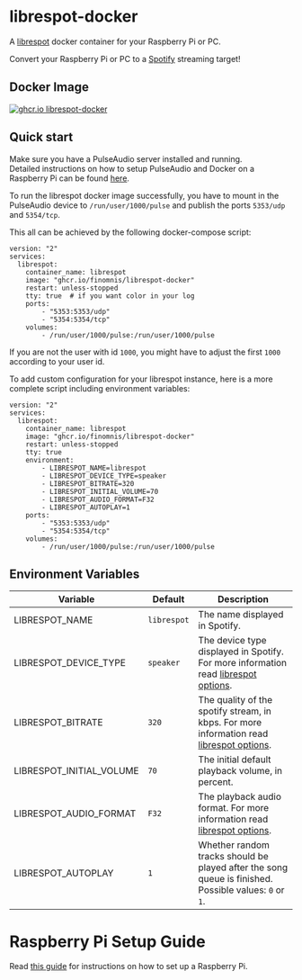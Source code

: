 # librespot-docker

A [librespot] docker container for your Raspberry Pi or PC.

Convert your Raspberry Pi or PC to a [Spotify] streaming target!

## Docker Image

<a href="https://github.com/Finomnis/librespot-docker/pkgs/container/librespot-docker"><img alt="ghcr.io librespot-docker" src="https://img.shields.io/badge/ghcr.io-librespot--docker-blue"></a>

## Quick start

Make sure you have a PulseAudio server installed and running. <br/>
Detailed instructions on how to setup PulseAudio and Docker on a Raspberry Pi can be found [here](./RASPBERRY_PI_SETUP_GUIDE.md).

To run the librespot docker image successfully, you have to mount in the PulseAudio device to `/run/user/1000/pulse` and publish the
ports `5353/udp` and `5354/tcp`.

This all can be achieved by the following docker-compose script:

```
version: "2"
services:
  librespot:
    container_name: librespot
    image: "ghcr.io/finomnis/librespot-docker"
    restart: unless-stopped
    tty: true  # if you want color in your log
    ports:
        - "5353:5353/udp"
        - "5354:5354/tcp"
    volumes:
        - /run/user/1000/pulse:/run/user/1000/pulse
```

If you are not the user with id `1000`, you might have to adjust the first `1000` according to your user id.

To add custom configuration for your librespot instance, here is a more complete script including environment variables:

```
version: "2"
services:
  librespot:
    container_name: librespot
    image: "ghcr.io/finomnis/librespot-docker"
    restart: unless-stopped
    tty: true
    environment:
        - LIBRESPOT_NAME=librespot
        - LIBRESPOT_DEVICE_TYPE=speaker
        - LIBRESPOT_BITRATE=320
        - LIBRESPOT_INITIAL_VOLUME=70
        - LIBRESPOT_AUDIO_FORMAT=F32
        - LIBRESPOT_AUTOPLAY=1
    ports:
        - "5353:5353/udp"
        - "5354:5354/tcp"
    volumes:
        - /run/user/1000/pulse:/run/user/1000/pulse
```

## Environment Variables

| Variable                  | Default      | Description                                                                                   |
| ------------------------- | ------------ | --------------------------------------------------------------------------------------------- |
| LIBRESPOT_NAME            | `librespot`  | The name displayed in Spotify.                                                                 |
| LIBRESPOT_DEVICE_TYPE     | `speaker`    | The device type displayed in Spotify. For more information read [librespot options].          |
| LIBRESPOT_BITRATE         | `320`        | The quality of the spotify stream, in kbps. For more information read [librespot options].    |
| LIBRESPOT_INITIAL_VOLUME  | `70`         | The initial default playback volume, in percent.                                              |
| LIBRESPOT_AUDIO_FORMAT    | `F32`        | The playback audio format. For more information read [librespot options].                     |
| LIBRESPOT_AUTOPLAY        | `1`          | Whether random tracks should be played after the song queue is finished. Possible values: `0` or `1`.     |


# Raspberry Pi Setup Guide

Read [this guide](./RASPBERRY_PI_SETUP_GUIDE.md) for instructions on how to set up a Raspberry Pi.




[//]: <> (Links below...................)
[librespot]: https://github.com/librespot-org/librespot
[Spotify]: http://spotify.com/
[librespot options]: https://github.com/librespot-org/librespot/wiki/Options
